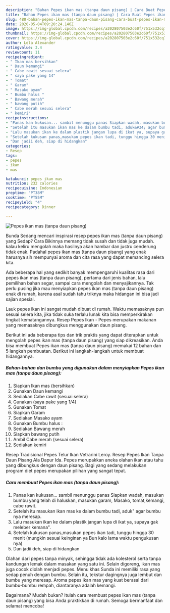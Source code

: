 ```yaml
---
description: "Bahan Pepes ikan mas (tanpa daun pisang) | Cara Buat Pepes ikan mas (tanpa daun pisang) Yang Paling Enak"
title: "Bahan Pepes ikan mas (tanpa daun pisang) | Cara Buat Pepes ikan mas (tanpa daun pisang) Yang Paling Enak"
slug: 480-bahan-pepes-ikan-mas-tanpa-daun-pisang-cara-buat-pepes-ikan-mas-tanpa-daun-pisang-yang-paling-enak
date: 2020-05-04T09:20:24.146Z
image: https://img-global.cpcdn.com/recipes/a202807503e2c60f/751x532cq70/pepes-ikan-mas-tanpa-daun-pisang-foto-resep-utama.jpg
thumbnail: https://img-global.cpcdn.com/recipes/a202807503e2c60f/751x532cq70/pepes-ikan-mas-tanpa-daun-pisang-foto-resep-utama.jpg
cover: https://img-global.cpcdn.com/recipes/a202807503e2c60f/751x532cq70/pepes-ikan-mas-tanpa-daun-pisang-foto-resep-utama.jpg
author: Lela Alexander
ratingvalue: 3.4
reviewcount: 11
recipeingredient:
- " Ikan mas bersihkan"
- " Daun kemangi"
- " Cabe rawit sesuai selera"
- " saya pake yang 14"
- " Tomat"
- " Garam"
- " Masako ayam"
- " Bumbu halus "
- " Bawang merah"
- " bawang putih"
- " Cabe merah sesuai selera"
- " kemiri"
recipeinstructions:
- "Panas kan kukusan... sambil menunggu panas Siapkan wadah, masukan bumbu yang telah di haluskan, masukan garam, Masako, tomat,kemangi, cabe rawit."
- "Setelah itu masukan ikan mas ke dalam bumbu tadi, aduk&#34; agar bumbu nya meresap."
- "Lalu masukan ikan ke dalam plastik jangan lupa di ikat ya, supaya gak meleber kemana&#34;."
- "Setelah kukusan panas,masukan pepes ikan tadi, tunggu hingga 30 menit (mungkin sesuai keinginan ya Bun kalo lama waktu pengukusan nya)"
- "Dan jadii deh, siap di hidangkan"
categories:
- Resep
tags:
- pepes
- ikan
- mas

katakunci: pepes ikan mas 
nutrition: 232 calories
recipecuisine: Indonesian
preptime: "PT38M"
cooktime: "PT55M"
recipeyield: "4"
recipecategory: Dinner

---
```



![Pepes ikan mas (tanpa daun pisang)](https://img-global.cpcdn.com/recipes/a202807503e2c60f/751x532cq70/pepes-ikan-mas-tanpa-daun-pisang-foto-resep-utama.jpg)

Bunda Sedang mencari inspirasi resep pepes ikan mas (tanpa daun pisang) yang Sedap? Cara Bikinnya memang tidak susah dan tidak juga mudah. kalau keliru mengolah maka hasilnya akan hambar dan justru cenderung tidak enak. Padahal pepes ikan mas (tanpa daun pisang) yang enak harusnya sih mempunyai aroma dan cita rasa yang dapat memancing selera kita.

Ada beberapa hal yang sedikit banyak mempengaruhi kualitas rasa dari pepes ikan mas (tanpa daun pisang), pertama dari jenis bahan, lalu pemilihan bahan segar, sampai cara mengolah dan menyajikannya. Tak perlu pusing jika mau menyiapkan pepes ikan mas (tanpa daun pisang) enak di rumah, karena asal sudah tahu triknya maka hidangan ini bisa jadi sajian spesial.

Lauk pepes ikan ini sangat mudah dibuat di rumah. Waktu memasaknya pun sesuai selera kita, jika tidak suka terlalu lunak kita bisa memperkirakan tingkat kematangannya. Resep Pepes Ikan - Pepes merupakan makanan yang memasaknya dibungkus menggunakan daun pisang.


Berikut ini ada beberapa tips dan trik praktis yang dapat diterapkan untuk mengolah pepes ikan mas (tanpa daun pisang) yang siap dikreasikan. Anda bisa membuat Pepes ikan mas (tanpa daun pisang) memakai 12 bahan dan 5 langkah pembuatan. Berikut ini langkah-langkah untuk membuat hidangannya.

<!--inarticleads1-->

##### Bahan-bahan dan bumbu yang digunakan dalam menyiapkan Pepes ikan mas (tanpa daun pisang):

1. Siapkan  Ikan mas (bersihkan)
1. Gunakan  Daun kemangi
1. Sediakan  Cabe rawit (sesuai selera)
1. Gunakan  (saya pake yang 1/4)
1. Gunakan  Tomat
1. Siapkan  Garam
1. Sediakan  Masako ayam
1. Gunakan  Bumbu halus :
1. Sediakan  Bawang merah
1. Siapkan  bawang putih
1. Ambil  Cabe merah (sesuai selera)
1. Sediakan  kemiri


Resep Tradisional Pepes Telur Ikan Vetrarini Leroy. Resep Pepes Ikan Tanpa Daun Pisang Ala Dapur Ida. Pepes merupakkan aneka olahan ikan atau tahu yang dibungkus dengan daun pisang. Bagi yang sedang melakukan program diet pepes merupakan pilihan yang sangat tepat. 

<!--inarticleads2-->

##### Cara membuat Pepes ikan mas (tanpa daun pisang):

1. Panas kan kukusan... sambil menunggu panas Siapkan wadah, masukan bumbu yang telah di haluskan, masukan garam, Masako, tomat,kemangi, cabe rawit.
1. Setelah itu masukan ikan mas ke dalam bumbu tadi, aduk&#34; agar bumbu nya meresap.
1. Lalu masukan ikan ke dalam plastik jangan lupa di ikat ya, supaya gak meleber kemana&#34;.
1. Setelah kukusan panas,masukan pepes ikan tadi, tunggu hingga 30 menit (mungkin sesuai keinginan ya Bun kalo lama waktu pengukusan nya)
1. Dan jadii deh, siap di hidangkan


Olahan dari pepes tanpa minyak, sehingga tidak ada kolesterol serta tanpa kandungan lemak dalam masakan yang satu ini. Selain digoreng, ikan mas juga cocok diolah menjadi pepes. Menu khas Sunda ini memiliki rasa yang sedap penuh dengan bumbu. Selain itu, tekstur dagingnya juga lembut dan bumbu yang meresap. Aroma pepes ikan mas yang kuat berasal dari bumbu-bumbu rempah, diantaranya adalah kemangi. 

Bagaimana? Mudah bukan? Itulah cara membuat pepes ikan mas (tanpa daun pisang) yang bisa Anda praktikkan di rumah. Semoga bermanfaat dan selamat mencoba!
